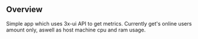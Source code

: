 ## Overview

Simple app which uses 3x-ui API to get metrics. 
Currently get's online users amount only, aswell as host machine cpu and ram usage.
